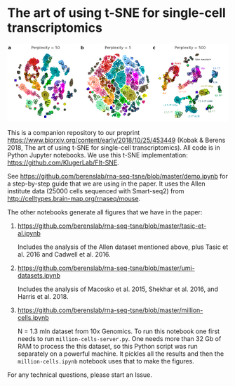 # The art of using t-SNE for single-cell transcriptomics

![Pretty perplexity](pretty-perplexity.png)

This is a companion repository to our preprint https://www.biorxiv.org/content/early/2018/10/25/453449 (Kobak & Berens 2018, The art of using t-SNE for single-cell transcriptomics). All code is in Python Jupyter notebooks. We use this t-SNE implementation: https://github.com/KlugerLab/FIt-SNE.

See https://github.com/berenslab/rna-seq-tsne/blob/master/demo.ipynb for a step-by-step guide that we are using in the paper. It uses the Allen institute data (25000 cells sequenced with Smart-seq2) from http://celltypes.brain-map.org/rnaseq/mouse.

The other notebooks generate all figures that we have in the paper:

1. https://github.com/berenslab/rna-seq-tsne/blob/master/tasic-et-al.ipynb

   Includes the analysis of the Allen dataset mentioned above, plus Tasic et al. 2016 and Cadwell et al. 2016.

2. https://github.com/berenslab/rna-seq-tsne/blob/master/umi-datasets.ipynb

   Includes the analysis of Macosko et al. 2015, Shekhar et al. 2016, and Harris et al. 2018.
   
3. https://github.com/berenslab/rna-seq-tsne/blob/master/million-cells.ipynb

   N = 1.3 mln dataset from 10x Genomics. To run this notebook one first needs to run `million-cells-server.py`. One needs more than 32 Gb of RAM to process the this dataset, so this Python script was run separately on a powerful machine. It pickles all the results and then the `million-cells.ipynb` notebook uses that to make the figures.
   
For any technical questions, please start an Issue.
